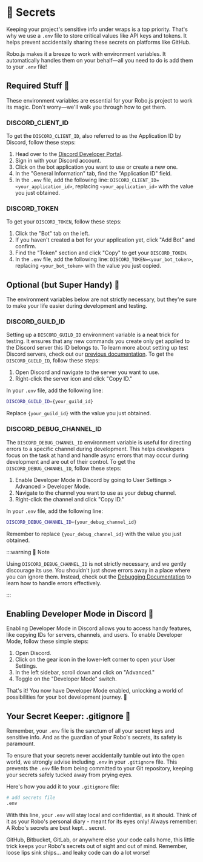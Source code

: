 # 🔑 Secrets

Keeping your project's sensitive info under wraps is a top priority. That's why we use a `.env` file to store critical values like API keys and tokens. It helps prevent accidentally sharing these secrets on platforms like GitHub.

Robo.js makes it a breeze to work with environment variables. It automatically handles them on your behalf—all you need to do is add them to your `.env` file!

## Required Stuff 🌟

These environment variables are essential for your Robo.js project to work its magic. Don't worry—we'll walk you through how to get them.

### DISCORD_CLIENT_ID

To get the `DISCORD_CLIENT_ID`, also referred to as the Application ID by Discord, follow these steps:

1. Head over to the [Discord Developer Portal](https://discord.com/developers/applications).
2. Sign in with your Discord account.
3. Click on the bot application you want to use or create a new one.
4. In the "General Information" tab, find the "Application ID" field.
5. In the `.env` file, add the following line: `DISCORD_CLIENT_ID=<your_application_id>`, replacing `<your_application_id>` with the value you just obtained.

### DISCORD_TOKEN

To get your `DISCORD_TOKEN`, follow these steps:

1. Click the "Bot" tab on the left.
2. If you haven't created a bot for your application yet, click "Add Bot" and confirm.
3. Find the "Token" section and click "Copy" to get your `DISCORD_TOKEN`.
4. In the `.env` file, add the following line: `DISCORD_TOKEN=<your_bot_token>`, replacing `<your_bot_token>` with the value you just copied.

## Optional (but Super Handy) 🔧

The environment variables below are not strictly necessary, but they're sure to make your life easier during development and testing.

### DISCORD_GUILD_ID

Setting up a `DISCORD_GUILD_ID` environment variable is a neat trick for testing. It ensures that any new commands you create only get applied to the Discord server this ID belongs to. To learn more about setting up test Discord servers, check out our [previous documentation](/docs/getting-started.md). To get the `DISCORD_GUILD_ID`, follow these steps:

1. Open Discord and navigate to the server you want to use.
2. Right-click the server icon and click "Copy ID."

In your `.env` file, add the following line:

```bash title=".env"
DISCORD_GUILD_ID={your_guild_id}
```

Replace `{your_guild_id}` with the value you just obtained.

### DISCORD_DEBUG_CHANNEL_ID

The `DISCORD_DEBUG_CHANNEL_ID` environment variable is useful for directing errors to a specific channel during development. This helps developers focus on the task at hand and handle async errors that may occur during development and are out of their control. To get the `DISCORD_DEBUG_CHANNEL_ID`, follow these steps:

1. Enable Developer Mode in Discord by going to User Settings > Advanced > Developer Mode.
2. Navigate to the channel you want to use as your debug channel.
3. Right-click the channel and click "Copy ID."

In your `.env` file, add the following line:

```bash title=".env"
DISCORD_DEBUG_CHANNEL_ID={your_debug_channel_id}
```

Remember to replace `{your_debug_channel_id}` with the value you just obtained.

:::warning 🚨 Note

Using `DISCORD_DEBUG_CHANNEL_ID` is not strictly necessary, and we gently discourage its use. You shouldn't just shove errors away in a place where you can ignore them. Instead, check out the [Debugging Documentation](/docs/advanced/debugging.md) to learn how to handle errors effectively.

:::

## Enabling Developer Mode in Discord 🔧

Enabling Developer Mode in Discord allows you to access handy features, like copying IDs for servers, channels, and users. To enable Developer Mode, follow these simple steps:

1. Open Discord.
2. Click on the gear icon in the lower-left corner to open your User Settings.
3. In the left sidebar, scroll down and click on "Advanced."
4. Toggle on the "Developer Mode" switch.

That's it! You now have Developer Mode enabled, unlocking a world of possibilities for your bot development journey. 🚀

## Your Secret Keeper: .gitignore 🔐

Remember, your `.env` file is the sanctum of all your secret keys and sensitive info. And as the guardian of your Robo's secrets, its safety is paramount.

To ensure that your secrets never accidentally tumble out into the open world, we strongly advise including `.env` in your `.gitignore` file. This prevents the `.env` file from being committed to your Git repository, keeping your secrets safely tucked away from prying eyes.

Here's how you add it to your `.gitignore` file:

```py title=".gitignore" {2}
# add secrets file
.env
```

With this line, your `.env` will stay local and confidential, as it should. Think of it as your Robo's personal diary - meant for its eyes only! Always remember: A Robo's secrets are best kept... secret.

GitHub, Bitbucket, GitLab, or anywhere else your code calls home, this little trick keeps your Robo's secrets out of sight and out of mind. Remember, loose lips sink ships... and leaky code can do a lot worse!
